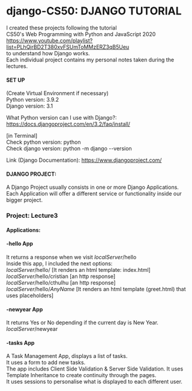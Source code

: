 # django-CS50: DJANGO TUTORIAL

I created these projects following the tutorial     
CS50's Web Programming with Python and JavaScript 2020     
https://www.youtube.com/playlist?list=PLhQjrBD2T380xvFSUmToMMzERZ3qB5Ueu    
to understand how Django works.    
Each individual project contains my personal notes taken during the lectures.   

#### SET UP
(Create Virtual Environment if necessary)      
Python version: 3.9.2    
Django version: 3.1

What Python version can I use with Django?:    
https://docs.djangoproject.com/en/3.2/faq/install/

[in Terminal]    
Check python version: python    
Check django version: python -m django --version

Link (Django Documentation): https://www.djangoproject.com/

#### DJANGO PROJECT:
A Django Project usually consists in one or more Django Applications.   
Each Application will offer a different service or functionality inside our bigger project.    

### Project: Lecture3

#### Applications:
#### -hello App
It returns a response when we visit *localServer*/hello  
Inside this app, I included the next options:  
*localServer*/hello/ [It renders an html template: index.html]  
*localServer*/hello/cristian [an http response]  
*localServer*/hello/cthulhu  [an http response]  
*localServer*/hello/*AnyName*  [It renders an html template (greet.html) that uses placeholders]  
#### -newyear App
It returns Yes or No depending if the current day is New Year.
*localServer*/newyear
#### -tasks App     
A Task Management App, displays a list of tasks.          
It uses a form to add new tasks.    
The app includes Client Side Validation & Server Side Validation.
It uses Template Inheritance to create continuity through the pages.    
It uses sessions to personalise what is displayed to each different user.       
